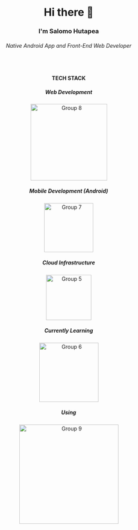 <h1 align="center">Hi there 👋</h1>
<h3 align="center">I'm Salomo Hutapea</h3>
<!-- I'm [Salomo Hutapea](https://salomohutapea.me). I’m interested in Android and web apps. -->
<h6 align="center">Native Android App and Front-End Web Developer</h6>
<br/> 
<h4 align="center">TECH STACK</h4>
<h5 align="center">Web Development</h5>
<p align="center">
  <img width="203" alt="Group 8" src="https://user-images.githubusercontent.com/44262385/152700149-7e4c51e0-ff7f-41b3-b60c-1e06042cfb1d.png">
</p>
<h5 align="center">Mobile Development (Android)</h5>
<p align="center">
  <img width="130" alt="Group 7" src="https://user-images.githubusercontent.com/44262385/152700326-440a555a-b2b7-4eb3-96f3-f08a0552e98e.png">
</p>
<h5 align="center">Cloud Infrastructure</h5>
<p align="center">
  <img width="120" alt="Group 5" src="https://user-images.githubusercontent.com/44262385/152700344-2093fdc5-4a99-4b73-808c-deab5a1b8114.png">
</p>
<h5 align="center">Currently Learning </h5>
<p align="center">
  <img width="157" alt="Group 6" src="https://user-images.githubusercontent.com/44262385/152700373-af071792-cfec-4084-a2d2-066275f2c014.png">
</p>
<h5 align="center">Using </h5>
<p align="center">
  <img width="263" alt="Group 9" src="https://user-images.githubusercontent.com/44262385/152700405-1e8b7830-6f3f-42a0-90c7-e5dbccc0d099.png">
</p>
